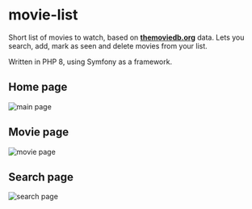 # movie-list
Short list of movies to watch, based on [**themoviedb.org**](https://www.themoviedb.org/) data.
Lets you search, add, mark as seen and delete movies from your list. 

Written in PHP 8, using Symfony as a framework.

 ## Home page
 
 ![main page](https://user-images.githubusercontent.com/95030000/157627995-cc6d84ec-a57b-4694-ba77-fda90beba918.png)

## Movie page

![movie page](https://user-images.githubusercontent.com/95030000/157628021-a9352764-0f0d-4334-88a4-cfbd3d23369e.png)

## Search page

![search page](https://user-images.githubusercontent.com/95030000/157628034-1ce3baaa-6e48-4925-8f23-a79a854ccc27.png)
